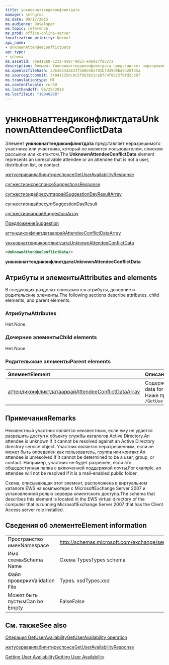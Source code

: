 ```yaml
---
title: ункновнаттендиконфликтдата
manager: sethgros
ms.date: 09/17/2015
ms.audience: Developer
ms.topic: reference
ms.prod: office-online-server
localization_priority: Normal
api_name:
- UnknownAttendeeConflictData
api_type:
- schema
ms.assetid: 70e41268-c231-4587-9d23-e46927fe5272
description: Элемент Ункновнаттендиконфликтдата представляет неразрешимого участника или участника, который не является пользователем, списком рассылки или контактом.
ms.openlocfilehash: 2363e243a833f580b4b5701b7d39d9ba9420f35a
ms.sourcegitcommit: 34041125dc8c5f993b21cebfc4f8b72f0fd2cb6f
ms.translationtype: MT
ms.contentlocale: ru-RU
ms.lasthandoff: 06/25/2018
ms.locfileid: "19840288"
---
```

# <a name="unknownattendeeconflictdata"></a><span data-ttu-id="be25f-103">ункновнаттендиконфликтдата</span><span class="sxs-lookup"><span data-stu-id="be25f-103">UnknownAttendeeConflictData</span></span>

<span data-ttu-id="be25f-104">Элемент **ункновнаттендиконфликтдата** представляет неразрешимого участника или участника, который не является пользователем, списком рассылки или контактом.</span><span class="sxs-lookup"><span data-stu-id="be25f-104">The **UnknownAttendeeConflictData** element represents an unresolvable attendee or an attendee that is not a user, distribution list, or contact.</span></span> 
  
[<span data-ttu-id="be25f-105">жетусераваилабилитиреспонсе</span><span class="sxs-lookup"><span data-stu-id="be25f-105">GetUserAvailabilityResponse</span></span>](getuseravailabilityresponse.md)
  
[<span data-ttu-id="be25f-106">сугжестионсреспонсе</span><span class="sxs-lookup"><span data-stu-id="be25f-106">SuggestionsResponse</span></span>](suggestionsresponse.md)
  
[<span data-ttu-id="be25f-107">сугжестиондайресултаррай</span><span class="sxs-lookup"><span data-stu-id="be25f-107">SuggestionDayResultArray</span></span>](suggestiondayresultarray.md)
  
[<span data-ttu-id="be25f-108">сугжестиондайресулт</span><span class="sxs-lookup"><span data-stu-id="be25f-108">SuggestionDayResult</span></span>](suggestiondayresult.md)
  
[<span data-ttu-id="be25f-109">сугжестионаррай</span><span class="sxs-lookup"><span data-stu-id="be25f-109">SuggestionArray</span></span>](suggestionarray.md)
  
[<span data-ttu-id="be25f-110">Предложение</span><span class="sxs-lookup"><span data-stu-id="be25f-110">Suggestion</span></span>](suggestion.md)
  
[<span data-ttu-id="be25f-111">аттендиконфликтдатааррай</span><span class="sxs-lookup"><span data-stu-id="be25f-111">AttendeeConflictDataArray</span></span>](attendeeconflictdataarray.md)
  
[<span data-ttu-id="be25f-112">ункновнаттендиконфликтдата</span><span class="sxs-lookup"><span data-stu-id="be25f-112">UnknownAttendeeConflictData</span></span>](unknownattendeeconflictdata.md)
  
```xml
<UnknownAttendeeConflictData/>
```

 <span data-ttu-id="be25f-113">**ункновнаттендиконфликтдата**</span><span class="sxs-lookup"><span data-stu-id="be25f-113">**UnknownAttendeeConflictData**</span></span>
## <a name="attributes-and-elements"></a><span data-ttu-id="be25f-114">Атрибуты и элементы</span><span class="sxs-lookup"><span data-stu-id="be25f-114">Attributes and elements</span></span>

<span data-ttu-id="be25f-115">В следующих разделах описываются атрибуты, дочерние и родительские элементы.</span><span class="sxs-lookup"><span data-stu-id="be25f-115">The following sections describe attributes, child elements, and parent elements.</span></span>
  
### <a name="attributes"></a><span data-ttu-id="be25f-116">Атрибуты</span><span class="sxs-lookup"><span data-stu-id="be25f-116">Attributes</span></span>

<span data-ttu-id="be25f-117">Нет.</span><span class="sxs-lookup"><span data-stu-id="be25f-117">None.</span></span>
  
### <a name="child-elements"></a><span data-ttu-id="be25f-118">Дочерние элементы</span><span class="sxs-lookup"><span data-stu-id="be25f-118">Child elements</span></span>

<span data-ttu-id="be25f-119">Нет.</span><span class="sxs-lookup"><span data-stu-id="be25f-119">None.</span></span>
  
### <a name="parent-elements"></a><span data-ttu-id="be25f-120">Родительские элементы</span><span class="sxs-lookup"><span data-stu-id="be25f-120">Parent elements</span></span>

|<span data-ttu-id="be25f-121">**Элемент**</span><span class="sxs-lookup"><span data-stu-id="be25f-121">**Element**</span></span>|<span data-ttu-id="be25f-122">**Описание**</span><span class="sxs-lookup"><span data-stu-id="be25f-122">**Description**</span></span>|
|:-----|:-----|
|[<span data-ttu-id="be25f-123">аттендиконфликтдатааррай</span><span class="sxs-lookup"><span data-stu-id="be25f-123">AttendeeConflictDataArray</span></span>](attendeeconflictdataarray.md) <br/> |<span data-ttu-id="be25f-124">Содержит массив данных о конфликтах для запрашиваемых участников, идентифицированных в [операции GetUserAvailability](getuseravailability-operation.md).</span><span class="sxs-lookup"><span data-stu-id="be25f-124">Contains an array of conflict data for queried attendees identified in the [GetUserAvailability operation](getuseravailability-operation.md).</span></span>  <br/> <span data-ttu-id="be25f-125">Ниже приведено выражение XPath для этого элемента:</span><span class="sxs-lookup"><span data-stu-id="be25f-125">The following is the XPath expression to this element:</span></span>  <br/>  `/GetUserAvailabilityResponse/SuggestionsResponse/SuggestionDayResultArray/SuggestionDayResult[i]/SuggestionArray/Suggestion[i]/AttendeeConflictDataArray` <br/> |
   
## <a name="remarks"></a><span data-ttu-id="be25f-126">Примечания</span><span class="sxs-lookup"><span data-stu-id="be25f-126">Remarks</span></span>

<span data-ttu-id="be25f-127">Неизвестный участник является неизвестным, если ему не удается разрешить доступ к объекту службы каталогов Active Directory.</span><span class="sxs-lookup"><span data-stu-id="be25f-127">An attendee is unknown if it cannot be resolved against an Active Directory directory service object.</span></span> <span data-ttu-id="be25f-128">Участник является неразрешенным, если не может быть определен как пользователь, группа или контакт.</span><span class="sxs-lookup"><span data-stu-id="be25f-128">An attendee is unresolved if it cannot be determined to be a user, group, or contact.</span></span> <span data-ttu-id="be25f-129">Например, участник не будет разрешен, если это общедоступная папка с включенной поддержкой почты.</span><span class="sxs-lookup"><span data-stu-id="be25f-129">For example, an attendee will not be resolved if it is a mail-enabled public folder.</span></span>
  
<span data-ttu-id="be25f-130">Схема, описывающая этот элемент, расположена в виртуальном каталоге EWS на компьютере с MicrosoftExchange Server 2007 и установленной ролью сервера клиентского доступа.</span><span class="sxs-lookup"><span data-stu-id="be25f-130">The schema that describes this element is located in the EWS virtual directory of the computer that is running MicrosoftExchange Server 2007 that has the Client Access server role installed.</span></span>
  
## <a name="element-information"></a><span data-ttu-id="be25f-131">Сведения об элементе</span><span class="sxs-lookup"><span data-stu-id="be25f-131">Element information</span></span>

|||
|:-----|:-----|
|<span data-ttu-id="be25f-132">Пространство имен</span><span class="sxs-lookup"><span data-stu-id="be25f-132">Namespace</span></span>  <br/> |http://schemas.microsoft.com/exchange/services/2006/types  <br/> |
|<span data-ttu-id="be25f-133">Имя схемы</span><span class="sxs-lookup"><span data-stu-id="be25f-133">Schema Name</span></span>  <br/> |<span data-ttu-id="be25f-134">Схема Types</span><span class="sxs-lookup"><span data-stu-id="be25f-134">Types schema</span></span>  <br/> |
|<span data-ttu-id="be25f-135">Файл проверки</span><span class="sxs-lookup"><span data-stu-id="be25f-135">Validation File</span></span>  <br/> |<span data-ttu-id="be25f-136">Types. xsd</span><span class="sxs-lookup"><span data-stu-id="be25f-136">Types.xsd</span></span>  <br/> |
|<span data-ttu-id="be25f-137">Может быть пустым</span><span class="sxs-lookup"><span data-stu-id="be25f-137">Can be Empty</span></span>  <br/> |<span data-ttu-id="be25f-138">False</span><span class="sxs-lookup"><span data-stu-id="be25f-138">False</span></span>  <br/> |
   
## <a name="see-also"></a><span data-ttu-id="be25f-139">См. также</span><span class="sxs-lookup"><span data-stu-id="be25f-139">See also</span></span>



[<span data-ttu-id="be25f-140">Операция GetUserAvailability</span><span class="sxs-lookup"><span data-stu-id="be25f-140">GetUserAvailability operation</span></span>](getuseravailability-operation.md)
  
[<span data-ttu-id="be25f-141">жетусераваилабилитиреспонсе</span><span class="sxs-lookup"><span data-stu-id="be25f-141">GetUserAvailabilityResponse</span></span>](getuseravailabilityresponse.md)


[<span data-ttu-id="be25f-142">Getting User Availability</span><span class="sxs-lookup"><span data-stu-id="be25f-142">Getting User Availability</span></span>](http://msdn.microsoft.com/library/d4133fcb-9b0f-4e6b-aadf-a389da83516a%28Office.15%29.aspx)

